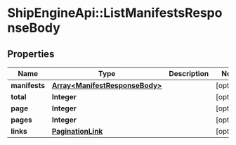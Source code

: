 # ShipEngineApi::ListManifestsResponseBody

## Properties
Name | Type | Description | Notes
------------ | ------------- | ------------- | -------------
**manifests** | [**Array&lt;ManifestResponseBody&gt;**](ManifestResponseBody.md) |  | [optional] 
**total** | **Integer** |  | [optional] 
**page** | **Integer** |  | [optional] 
**pages** | **Integer** |  | [optional] 
**links** | [**PaginationLink**](PaginationLink.md) |  | [optional] 


